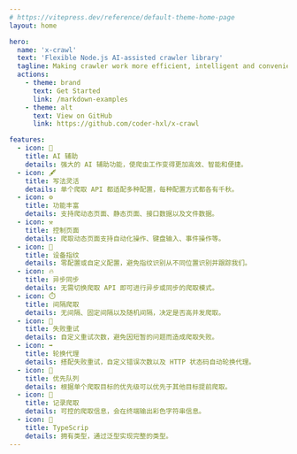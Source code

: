 ```yaml
---
# https://vitepress.dev/reference/default-theme-home-page
layout: home

hero:
  name: 'x-crawl'
  text: 'Flexible Node.js AI-assisted crawler library'
  tagline: Making crawler work more efficient, intelligent and convenient
  actions:
    - theme: brand
      text: Get Started
      link: /markdown-examples
    - theme: alt
      text: View on GitHub
      link: https://github.com/coder-hxl/x-crawl

features:
  - icon: 🤖
    title: AI 辅助
    details: 强大的 AI 辅助功能，使爬虫工作变得更加高效、智能和便捷。
  - icon: 🖋️
    title: 写法灵活
    details: 单个爬取 API 都适配多种配置，每种配置方式都各有千秋。
  - icon: ⚙️
    title: 功能丰富
    details: 支持爬动态页面、静态页面、接口数据以及文件数据。
  - icon: ⚒️
    title: 控制页面
    details: 爬取动态页面支持自动化操作、键盘输入、事件操作等。
  - icon: 👀
    title: 设备指纹
    details: 零配置或自定义配置，避免指纹识别从不同位置识别并跟踪我们。
  - icon: 🔥
    title: 异步同步
    details: 无需切换爬取 API 即可进行异步或同步的爬取模式。
  - icon: ⏱️
    title: 间隔爬取
    details: 无间隔、固定间隔以及随机间隔，决定是否高并发爬取。
  - icon: 🔄
    title: 失败重试
    details: 自定义重试次数，避免因短暂的问题而造成爬取失败。
  - icon: ➡️
    title: 轮换代理
    details: 搭配失败重试，自定义错误次数以及 HTTP 状态码自动轮换代理。
  - icon: 🚀
    title: 优先队列
    details: 根据单个爬取目标的优先级可以优先于其他目标提前爬取。
  - icon: 🧾
    title: 记录爬取
    details: 可控的爬取信息，会在终端输出彩色字符串信息。
  - icon: 🦾
    title: TypeScrip
    details: 拥有类型，通过泛型实现完整的类型。
---
```

